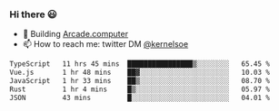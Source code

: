 ### Hi there 😃

- 🔨 Building [Arcade.computer](https://arcade.computer)
- 📫 How to reach me: twitter DM [@kernelsoe](https://twitter.com/kernelsoe)

<!--START_SECTION:waka-->

```txt
TypeScript   11 hrs 45 mins  ████████████████▒░░░░░░░░   65.45 %
Vue.js       1 hr 48 mins    ██▓░░░░░░░░░░░░░░░░░░░░░░   10.03 %
JavaScript   1 hr 33 mins    ██▒░░░░░░░░░░░░░░░░░░░░░░   08.70 %
Rust         1 hr 4 mins     █▒░░░░░░░░░░░░░░░░░░░░░░░   05.97 %
JSON         43 mins         █░░░░░░░░░░░░░░░░░░░░░░░░   04.01 %
```

<!--END_SECTION:waka-->

